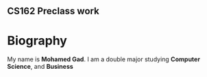 ## CS162 Preclass work
# Biography
My name is **Mohamed Gad**. I am a double major studying **Computer Science**, and **Business**
